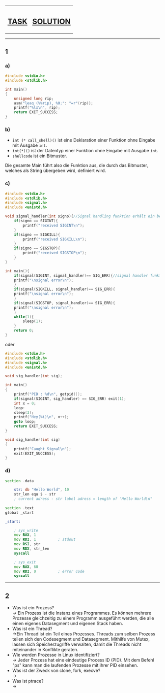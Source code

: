 <table>
  <tr>
    <th><h2> <a href="https://pg.bwuah.me/prep-task"> TASK </a> </h2></th>
    <th> <h2> <a href="https://pg.bwuah.me/prep"> SOLUTION </a> </h2></th>
  </tr>
</table>

---

## 1

### a)

```C
#include <stdio.h>
#include <stdlib.h>

int main()
{   
    unsigned long rip;
    asm("leaq (%%rip), %0;": "=r"(rip));
    printf("%lx\n", rip);
    return EXIT_SUCCESS;
}
```

### b)

- `int (* call_shell)()` ist eine Deklaration einer Funktion ohne Eingabe mit Ausgabe `int`.
- `int(*)()` ist der Datentyp einer Funktion ohne Eingabe mit Ausgabe `int`.
- `shellcode` ist ein Bitmuster.

Die gesamte Main führt also die Funktion aus, die durch das Bitmuster, welches als String übergeben wird, definiert wird.

### c)

```C
#include <stdio.h>
#include <stdlib.h>
#include <signal.h>
#include <unistd.h>

void signal_handler(int signo){//Signal handling funktion erhält ein bestimmtes signals
	if(signo == SIGINT){
		printf("received SIGINT\n");
	}
	if(signo == SIGKILL){
		printf("received SIGKILL\n");
	}
	if(signo == SIGSTOP){
		printf("received SIGSTOP\n");
	}
}

int main(){
	if(signal(SIGINT, signal_handler)== SIG_ERR){//signal handler funktion wird im kernel registriert
	printf("\nsignal error\n");
	}
	if(signal(SIGKILL, signal_handler)== SIG_ERR){
	printf("\nsignal error\n");
	}
	if(signal(SIGSTOP, signal_handler)== SIG_ERR){
	printf("\nsignal error\n");
	}
	while(1){
		sleep(1);
	}
	return 0;	
}
```

oder

```C
#include <stdio.h>
#include <stdlib.h>
#include <signal.h>
#include <unistd.h>

void sig_handler(int sig);

int main()
{
    printf("PID : %d\n", getpid());
    if(signal(SIGINT, sig_handler) == SIG_ERR) exit(1);
    int x = 0;
    loop:
    sleep(3);
    printf("Hey(%i)\n", x++);
    goto loop;
    return EXIT_SUCCESS;
}

void sig_handler(int sig)
{
    printf("Caught Signal\n");
    exit(EXIT_SUCCESS);
}
```

### d)

```asm
section .data

    str: db "Hello World", 10
    str_len equ $ - str         
    ; current adress - str label adress = length of "Hello World\n"
    
section .text
global _start

_start:

    ; sys_write
    mov RAX, 1
    mov RDI, 1          ; stdout
    mov RSI, str        
    mov RDX, str_len    
    syscall

    ; sys_exit
    mov RAX, 60
    mov RDI, 0          ; error code
    syscall

```

---

## 2

- Was ist ein Prozess? <br>
-> Ein Prozess ist die Instanz eines Programmes. Es können mehrere Prozesse gleichzeitig zu einem Programm ausgeführt werden, die alle einen eigenes Datasegment und eigenen Stack haben.   
- Was ist ein Thread? <br>
->Ein Thread ist ein Teil eines Prozesses. Threads zum selben Prozess teilen sich den Codesegment und Datasegment.
   Mithilfe von Mutex, lassen sich Speicherzugriffe verwalten, damit die Threads nicht miteinander in Konflikte geraten.
- Wie werden Prozesse in Linux identifiziert?  <br>
-> Jeder Prozess hat eine eindeutige Process ID (PID). Mit dem Befehl "ps" kann man die laufenden Prozesse mit ihrer PID einsehen.
- Was ist der Zweck von clone, fork, execve?  <br>
->
- Was ist ptrace? <br>
->
